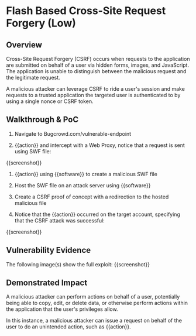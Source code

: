 # Flash Based Cross-Site Request Forgery (Low)

## Overview

Cross-Site Request Forgery (CSRF) occurs when requests to the application are submitted on behalf of a user via hidden forms, images, and JavaScript. The application is unable to distinguish between the malicious request and the legitimate request.

A malicious attacker can leverage CSRF to ride a user's session and make requests to a trusted application the targeted user is authenticated to by using a single nonce or CSRF token.

## Walkthrough & PoC

1. Navigate to Bugcrowd.com/vulnerable-endpoint

1. {{action}} and intercept with a Web Proxy, notice that a request is sent using SWF file:

{{screenshot}}

1. {{action}} using {{software}} to create a malicious SWF file

1. Host the SWF file on an attack server using {{software}}

1. Create a CSRF proof of concept with a redirection to the hosted malicious file

1. Notice that the {{action}} occurred on the target account, specifying that the CSRF attack was successful:

{{screenshot}}

## Vulnerability Evidence

The following image(s) show the full exploit:
{{screenshot}}

## Demonstrated Impact

A malicious attacker can perform actions on behalf of a user, potentially being able to copy, edit, or delete data, or otherwise perform actions within the application that the user's privileges allow.

In this instance, a malicious attacker can issue a request on behalf of the user to do an unintended action, such as {{action}}.

